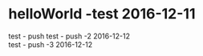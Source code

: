 # helloWorld  -test 2016-12-11
test - push
test - push -2   2016-12-12  
test - push -3  2016-12-12  
